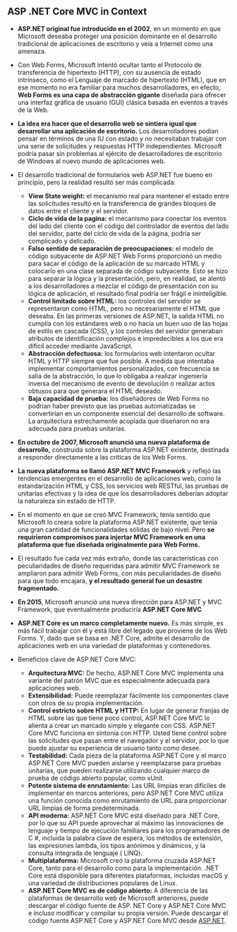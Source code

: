 ## ASP .NET Core MVC in Context

* **ASP.NET original fue introducido en el 2002**, en un momento en que Microsoft deseaba proteger una posición dominante en el desarrollo tradicional de aplicaciones de escritorio y veía a Internet como una amenaza.
* Con Web Forms, Microsoft intentó ocultar tanto el Protocolo de transferencia de hipertexto (HTTP), con su ausencia de estado intrínseco, como el Lenguaje de marcado de hipertexto (HTML), que en ese momento no era familiar para muchos desarrolladores, en efecto, **Web Forms es una capa de abstracción gigante** diseñada para ofrecer una interfaz gráfica de usuario (GUI) clásica basada en eventos a través de la Web.
* **La idea era hacer que el desarrollo web se sintiera igual que desarrollar una aplicación de escritorio.** Los desarrolladores podían pensar en términos de una IU con estado y no necesitaban trabajar con una serie de solicitudes y respuestas HTTP independientes. Microsoft podría pasar sin problemas al ejército de desarrolladores de escritorio de Windows al nuevo mundo de aplicaciones web.
* El desarrollo tradicional de formularios web ASP.NET fue bueno en principio, pero la realidad resultó ser más complicada:
  * **View State weight:** el mecanismo real para mantener el estado entre las solicitudes resultó en la transferencia de grandes bloques de datos entre el cliente y el servidor.
  * **Ciclo de vida de la pagina:** el mecanismo para conectar los eventos del lado del cliente con el código del controlador de eventos del lado del servidor, parte del ciclo de vida de la página, podría ser complicado y delicado.
  * **Falso sentido de separación de preocupaciones:** el modelo de código subyacente de ASP.NET Web Forms proporcionó un medio para sacar el código de la aplicación de su marcado HTML y colocarlo en una clase separada de código subyacente. Esto se hizo para separar la lógica y la presentación, pero, en realidad, se alentó a los desarrolladores a mezclar el código de presentación con su lógica de aplicación, el resultado final podría ser frágil e ininteligible.
  * **Control limitado sobre HTML:** los controles del servidor se representaron como HTML, pero no necesariamente el HTML que deseaba. En las primeras versiones de ASP.NET, la salida HTML no cumplía con los estándares web o no hacía un buen uso de las hojas de estilo en cascada (CSS), y los controles del servidor generaban atributos de identificación complejos e impredecibles a los que era difícil acceder mediante JavaScript.
  * **Abstracción defectuosa:** los formularios web intentaron ocultar HTML y HTTP siempre que fue posible. A medida que intentaba implementar comportamientos personalizados, con frecuencia se salía de la abstracción, lo que lo obligaba a realizar ingeniería inversa del mecanismo de evento de devolución o realizar actos obtusos para que generara el HTML deseado.
  * **Baja capacidad de prueba:** los diseñadores de Web Forms no podrían haber previsto que las pruebas automatizadas se convertirían en un componente esencial del desarrollo de software. La arquitectura estrechamente acoplada que diseñaron no era adecuada para pruebas unitarias.

* **En octubre de 2007, Microsoft anunció una nueva plataforma de desarrollo,** construida sobre la plataforma ASP.NET existente, destinada a responder directamente a las críticas de los Web Forms.
* **La nueva plataforma se llamó ASP.NET MVC Framework** y reflejó las tendencias emergentes en el desarrollo de aplicaciones web, como la estandarización HTML y CSS, los servicios web RESTful, las pruebas de unitarias efectivas y la idea de que los desarrolladores deberían adoptar la naturaleza sin estado de HTTP.
* En el momento en que se creó MVC Framework, tenía sentido que Microsoft lo creara sobre la plataforma ASP.NET existente, que tenía una gran cantidad de funcionalidades sólidas de bajo nivel. Pero **se requirieron compromisos para injertar MVC Framework en una plataforma que fue diseñada originalmente para Web Forms.**
* El resultado fue cada vez más extraño, donde las características con peculiaridades de diseño requeridas para admitir MVC Framework se ampliaron para admitir Web Forms, con más peculiaridades de diseño para que todo encajara, **y el resultado general fue un desastre fragmentado.**

* **En 2015**, Microsoft anunció una nueva dirección para ASP.NET y MVC Framework, que eventualmente produciría **ASP.NET Core MVC**
* **ASP.NET Core es un marco completamente nuevo.** Es más simple, es más fácil trabajar con él y está libre del legado que proviene de los Web Forms. Y, dado que se basa en .NET Core, admite el desarrollo de aplicaciones web en una variedad de plataformas y contenedores.
* Beneficios clave de ASP.NET Core MVC:
  * **Arquitectura MVC:** De hecho, ASP.NET Core MVC implementa una variante del patrón MVC que es especialmente adecuada para aplicaciones web.
  * **Extensibilidad:** Puede reemplazar fácilmente los componentes clave con otros de su propia implementación.
  * **Control estricto sobre HTML y HTTP:** En lugar de generar franjas de HTML sobre las que tiene poco control, ASP.NET Core MVC lo alienta a crear un marcado simple y elegante con CSS. ASP.NET Core MVC funciona en sintonía con HTTP. Usted tiene control sobre las solicitudes que pasan entre el navegador y el servidor, por lo que puede ajustar su experiencia de usuario tanto como desee.
  * **Testabilidad:** Cada pieza de la plataforma ASP.NET Core y el marco ASP.NET Core MVC pueden aislarse y reemplazarse para pruebas unitarias, que pueden realizarse utilizando cualquier marco de prueba de código abierto popular, como xUnit.
  * **Potente sistema de enrutamiento:** Las URL limpias eran difíciles de implementar en marcos anteriores, pero ASP.NET Core MVC utiliza una función conocida como enrutamiento de URL para proporcionar URL limpias de forma predeterminada.
  * **API moderna:** ASP.NET Core MVC está diseñado para .NET Core, por lo que su API puede aprovechar al máximo las innovaciones de lenguaje y tiempo de ejecución familiares para los programadores de C #, incluida la palabra clave de espera, los métodos de extensión, las expresiones lambda, los tipos anónimos y dinámicos, y la consulta integrada de lenguaje ( LINQ).
  * **Multiplataforma:** Microsoft creó la plataforma cruzada ASP.NET Core, tanto para el desarrollo como para la implementación. .NET Core está disponible para diferentes plataformas, incluidas macOS y una variedad de distribuciones populares de Linux.
  * **ASP.NET Core MVC es de código abierto:** A diferencia de las plataformas de desarrollo web de Microsoft anteriores, puede descargar el código fuente de ASP. NET Core y ASP.NET Core MVC e incluso modificar y compilar su propia versión. Puede descargar el código fuente ASP.NET Core y ASP.NET Core MVC desde [ASP.NET](https://github.com/aspnet).
